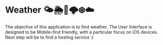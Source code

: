 # Weather 🌤🌦🌈🌩❄️☁️ 
The objective of this application is to find weather. The User Interface is designed to be Mobile-first friendly, with a particular focus on iOS devices. Next step will be to find a hosting service :)
